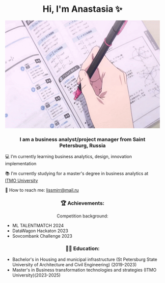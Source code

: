 <h1 align="center">Hi, I'm Anastasia ✨ </h1>
<p align="center">
  <img width="600" height="350" src="_.gif">
</p>

<h3 align="center"> I am a business analyst/project manager from Saint Petersburg, Russia</h3>

 💻 I’m currently learning business analytics, design, innovation implementation

 📚 I'm currently studying for a master's degree in business analytics at [ITMO University](https://itmo.ru/) 

 💫 How to reach me: lissmirr@mail.ru


<h3 align="center"> 🏆 Achievements:</h3>
<p align="center">
   Competition background:
  <ul>
    <li> ML TALENTMATCH 2024</li>
    <li> DataWagon Hackaton 2023</li>
    <li> Sovcombank Challenge 2023</li>
  </ul>

<h3 align="center"> 👩‍🎓 Education:</h3>
<p align="left">
  <ul>
    <li>Bachelor's in Housing and municipal infrastructure (St Petersburg State University of Architecture and Civil Engineering) (2019-2023) </li>
    <li>Master's in Business transformation technologies and strategies (ITMO University)(2023-2025)</li>
  </ul>
